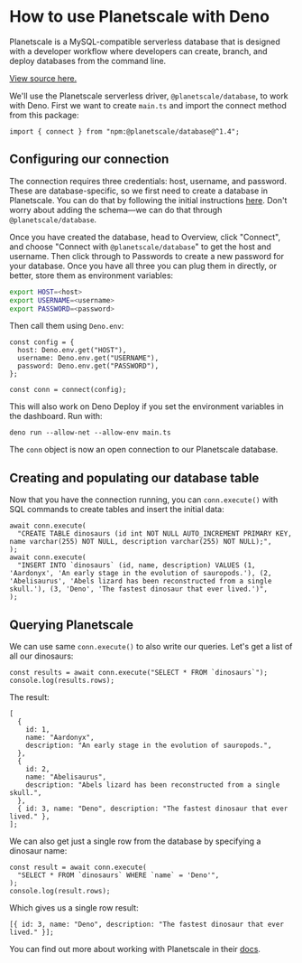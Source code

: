 # How to use Planetscale with Deno

Planetscale is a MySQL-compatible serverless database that is designed with a
developer workflow where developers can create, branch, and deploy databases
from the command line.

[View source here.](https://github.com/denoland/examples/tree/main/with-planetscale)

We'll use the Planetscale serverless driver, `@planetscale/database`, to work
with Deno. First we want to create `main.ts` and import the connect method from
this package:

```tsx, ignore
import { connect } from "npm:@planetscale/database@^1.4";
```

## Configuring our connection

The connection requires three credentials: host, username, and password. These
are database-specific, so we first need to create a database in Planetscale. You
can do that by following the initial instructions
[here](https://planetscale.com/docs/tutorials/planetscale-quick-start-guide).
Don't worry about adding the schema—we can do that through
`@planetscale/database`.

Once you have created the database, head to Overview, click "Connect", and
choose "Connect with `@planetscale/database`" to get the host and username. Then
click through to Passwords to create a new password for your database. Once you
have all three you can plug them in directly, or better, store them as
environment variables:

```bash
export HOST=<host>
export USERNAME=<username>
export PASSWORD=<password>
```

Then call them using `Deno.env`:

```tsx, ignore
const config = {
  host: Deno.env.get("HOST"),
  username: Deno.env.get("USERNAME"),
  password: Deno.env.get("PASSWORD"),
};

const conn = connect(config);
```

This will also work on Deno Deploy if you set the environment variables in the
dashboard. Run with:

```shell, ignore
deno run --allow-net --allow-env main.ts
```

The `conn` object is now an open connection to our Planetscale database.

## Creating and populating our database table

Now that you have the connection running, you can `conn.execute()` with SQL
commands to create tables and insert the initial data:

```tsx, ignore
await conn.execute(
  "CREATE TABLE dinosaurs (id int NOT NULL AUTO_INCREMENT PRIMARY KEY, name varchar(255) NOT NULL, description varchar(255) NOT NULL);",
);
await conn.execute(
  "INSERT INTO `dinosaurs` (id, name, description) VALUES (1, 'Aardonyx', 'An early stage in the evolution of sauropods.'), (2, 'Abelisaurus', 'Abels lizard has been reconstructed from a single skull.'), (3, 'Deno', 'The fastest dinosaur that ever lived.')",
);
```

## Querying Planetscale

We can use same `conn.execute()` to also write our queries. Let's get a list of
all our dinosaurs:

```tsx, ignore
const results = await conn.execute("SELECT * FROM `dinosaurs`");
console.log(results.rows);
```

The result:

```tsx, ignore
[
  {
    id: 1,
    name: "Aardonyx",
    description: "An early stage in the evolution of sauropods.",
  },
  {
    id: 2,
    name: "Abelisaurus",
    description: "Abels lizard has been reconstructed from a single skull.",
  },
  { id: 3, name: "Deno", description: "The fastest dinosaur that ever lived." },
];
```

We can also get just a single row from the database by specifying a dinosaur
name:

```tsx, ignore
const result = await conn.execute(
  "SELECT * FROM `dinosaurs` WHERE `name` = 'Deno'",
);
console.log(result.rows);
```

Which gives us a single row result:

```tsx, ignore
[{ id: 3, name: "Deno", description: "The fastest dinosaur that ever lived." }];
```

You can find out more about working with Planetscale in their
[docs](https://planetscale.com/docs).
